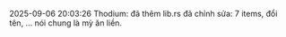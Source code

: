 2025-09-06 20:03:26 Thodium:
đã thêm lib.rs đã chỉnh sửa: 7 items, đổi tên, ... nói chung là mỳ ăn liền.